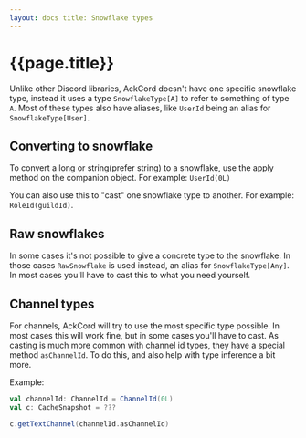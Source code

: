 ```yaml
---
layout: docs title: Snowflake types
---
```


# {{page.title}}

Unlike other Discord libraries, AckCord doesn't have one specific snowflake type, instead it uses a
type `SnowflakeType[A]` to refer to something of type `A`. Most of these types also have aliases, like `UserId` being an
alias for `SnowflakeType[User]`.

## Converting to snowflake

To convert a long or string(prefer string) to a snowflake, use the apply method on the companion object. For
example: `UserId(0L)`

You can also use this to "cast" one snowflake type to another. For example: `RoleId(guildId)`.

## Raw snowflakes

In some cases it's not possible to give a concrete type to the snowflake. In those cases `RawSnowflake` is used instead,
an alias for `SnowflakeType[Any]`. In most cases you'll have to cast this to what you need yourself.

## Channel types

For channels, AckCord will try to use the most specific type possible. In most cases this will work fine, but in some
cases you'll have to cast. As casting is much more common with channel id types, they have a special
method `asChannelId`. To do this, and also help with type inference a bit more.

Example:

```scala
val channelId: ChannelId = ChannelId(0L)
val c: CacheSnapshot = ???

c.getTextChannel(channelId.asChannelId)
```
